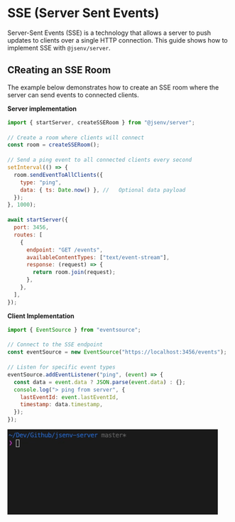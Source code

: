 # SSE (Server Sent Events)

Server-Sent Events (SSE) is a technology that allows a server to push updates to clients over a single HTTP connection. This guide shows how to implement SSE with `@jsenv/server`.

## CReating an SSE Room

The example below demonstrates how to create an SSE room where the server can send events to connected clients.

**Server implementation**

```js
import { startServer, createSSERoom } from "@jsenv/server";

// Create a room where clients will connect
const room = createSSERoom();

// Send a ping event to all connected clients every second
setInterval(() => {
  room.sendEventToAllClients({
    type: "ping",
    data: { ts: Date.now() }, //   Optional data payload
  });
}, 1000);

await startServer({
  port: 3456,
  routes: [
    {
      endpoint: "GET /events",
      availableContentTypes: ["text/event-stream"],
      response: (request) => {
        return room.join(request);
      },
    },
  ],
});
```

**Client Implementation**

```js
import { EventSource } from "eventsource";

// Connect to the SSE endpoint
const eventSource = new EventSource("https://localhost:3456/events");

// Listen for specific event types
eventSource.addEventListener("ping", (event) => {
  const data = event.data ? JSON.parse(event.data) : {};
  console.log("> ping from server", {
    lastEventId: event.lastEventId,
    timestamp: data.timestamp,
  });
});
```

![Screencast of server sent events execution in a terminal](./screenshots/sse-screencast.gif)
